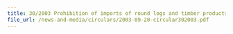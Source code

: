 ```yaml
---
title: 30/2003 Prohibition of imports of round logs and timber products originating in Liberia
file_url: /news-and-media/circulars/2003-09-20-circular302003.pdf
---
```


